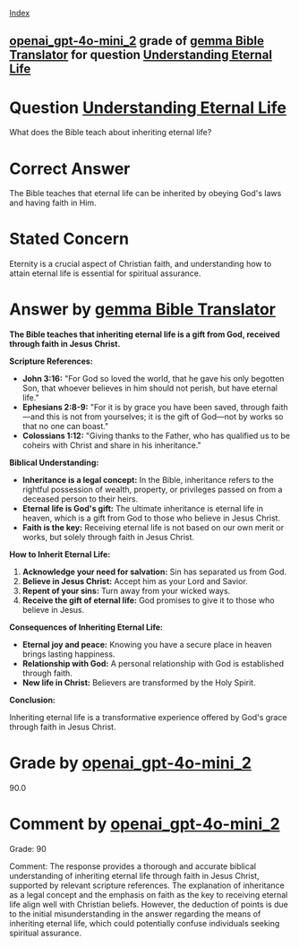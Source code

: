 
[Index](../../../../index.md)
## [openai_gpt-4o-mini_2](../../../grading_models/openai_gpt-4o-mini_2.md) grade of [gemma Bible Translator](../../../answering_models/gemma_Bible_Translator.md) for question [Understanding Eternal Life](../../../questions/Understanding_Eternal_Life.md)

# Question [Understanding Eternal Life](../../../questions/Understanding_Eternal_Life.md)
What does the Bible teach about inheriting eternal life?

# Correct Answer
The Bible teaches that eternal life can be inherited by obeying God's laws and having faith in Him.

# Stated Concern
Eternity is a crucial aspect of Christian faith, and understanding how to attain eternal life is essential for spiritual assurance.

# Answer by [gemma Bible Translator](../../../answering_models/gemma_Bible_Translator.md)
**The Bible teaches that inheriting eternal life is a gift from God, received through faith in Jesus Christ.**

**Scripture References:**

* **John 3:16:** "For God so loved the world, that he gave his only begotten Son, that whoever believes in him should not perish, but have eternal life."
* **Ephesians 2:8-9:** "For it is by grace you have been saved, through faith—and this is not from yourselves; it is the gift of God—not by works so that no one can boast."
* **Colossians 1:12:** "Giving thanks to the Father, who has qualified us to be coheirs with Christ and share in his inheritance."

**Biblical Understanding:**

* **Inheritance is a legal concept:** In the Bible, inheritance refers to the rightful possession of wealth, property, or privileges passed on from a deceased person to their heirs.
* **Eternal life is God's gift:** The ultimate inheritance is eternal life in heaven, which is a gift from God to those who believe in Jesus Christ.
* **Faith is the key:** Receiving eternal life is not based on our own merit or works, but solely through faith in Jesus Christ.

**How to Inherit Eternal Life:**

1. **Acknowledge your need for salvation:** Sin has separated us from God.
2. **Believe in Jesus Christ:** Accept him as your Lord and Savior.
3. **Repent of your sins:** Turn away from your wicked ways.
4. **Receive the gift of eternal life:** God promises to give it to those who believe in Jesus.

**Consequences of Inheriting Eternal Life:**

* **Eternal joy and peace:** Knowing you have a secure place in heaven brings lasting happiness.
* **Relationship with God:** A personal relationship with God is established through faith.
* **New life in Christ:** Believers are transformed by the Holy Spirit.

**Conclusion:**

Inheriting eternal life is a transformative experience offered by God's grace through faith in Jesus Christ.

# Grade by [openai_gpt-4o-mini_2](../../../grading_models/openai_gpt-4o-mini_2.md)
90.0

# Comment by [openai_gpt-4o-mini_2](../../../grading_models/openai_gpt-4o-mini_2.md)
Grade: 90

Comment: The response provides a thorough and accurate biblical understanding of inheriting eternal life through faith in Jesus Christ, supported by relevant scripture references. The explanation of inheritance as a legal concept and the emphasis on faith as the key to receiving eternal life align well with Christian beliefs. However, the deduction of points is due to the initial misunderstanding in the answer regarding the means of inheriting eternal life, which could potentially confuse individuals seeking spiritual assurance.
